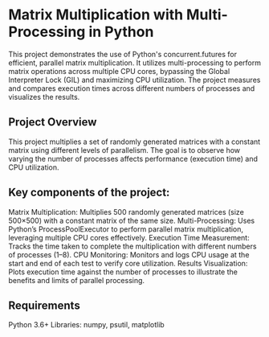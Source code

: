 # Matrix Multiplication with Multi-Processing in Python
This project demonstrates the use of Python's concurrent.futures for efficient, parallel matrix multiplication. It utilizes multi-processing to perform matrix operations across multiple CPU cores, bypassing the Global Interpreter Lock (GIL) and maximizing CPU utilization. The project measures and compares execution times across different numbers of processes and visualizes the results.

## Project Overview
This project multiplies a set of randomly generated matrices with a constant matrix using different levels of parallelism. The goal is to observe how varying the number of processes affects performance (execution time) and CPU utilization.

## Key components of the project:

Matrix Multiplication: Multiplies 500 randomly generated matrices (size 500×500) with a constant matrix of the same size.
Multi-Processing: Uses Python’s ProcessPoolExecutor to perform parallel matrix multiplication, leveraging multiple CPU cores effectively.
Execution Time Measurement: Tracks the time taken to complete the multiplication with different numbers of processes (1–8).
CPU Monitoring: Monitors and logs CPU usage at the start and end of each test to verify core utilization.
Results Visualization: Plots execution time against the number of processes to illustrate the benefits and limits of parallel processing.

## Requirements
Python 3.6+
Libraries: numpy, psutil, matplotlib
